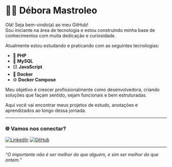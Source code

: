 # 👩‍💻 Débora Mastroleo

Olá! Seja bem-vindo(a) ao meu GitHub!  
Sou iniciante na área de tecnologia e estou construindo minha base de conhecimentos com muita dedicação e curiosidade.

Atualmente estou estudando e praticando com as seguintes tecnologias:

- 🐘 **PHP**
- 🐬 **MySQL**
- 🟨 **JavaScript**
- 🐳 **Docker**
- ⚙️ **Docker Compose**

Meu objetivo é crescer profissionalmente como desenvolvedora, criando soluções que façam sentido, sejam funcionais e bem estruturadas.

Aqui você vai encontrar meus projetos de estudo, anotações e aprendizados ao longo dessa jornada.

---

### 🌐 Vamos nos conectar?

[![LinkedIn](https://img.shields.io/badge/LinkedIn-blue?style=for-the-badge&logo=linkedin&logoColor=white)](https://www.linkedin.com/in/d%C3%A9bora-cristina-69164237a/)
[![GitHub](https://img.shields.io/badge/GitHub-000?style=for-the-badge&logo=github&logoColor=white)](https://github.com/deboramastroleo)

---

*“O importante não é ser melhor do que alguém, e sim ser melhor do que ontem.”*

